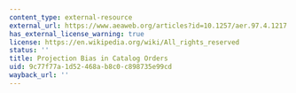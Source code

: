 ```yaml
---
content_type: external-resource
external_url: https://www.aeaweb.org/articles?id=10.1257/aer.97.4.1217
has_external_license_warning: true
license: https://en.wikipedia.org/wiki/All_rights_reserved
status: ''
title: Projection Bias in Catalog Orders
uid: 9c77f77a-1d52-468a-b8c0-c898735e99cd
wayback_url: ''
---
```

